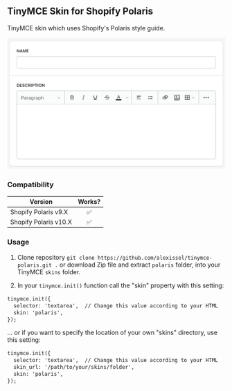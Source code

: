 ## TinyMCE Skin for Shopify Polaris

TinyMCE skin which uses Shopify's Polaris style guide.

![TinyMCE Skin for Shopify Polaris](screenshot.png)

### Compatibility

| Version | Works? |
| --- | :---: |
| Shopify Polaris v9.X  | :white_check_mark:  |
| Shopify Polaris v10.X  | :white_check_mark:  |

### Usage

1. Clone repository `git clone https://github.com/alexissel/tinymce-polaris.git .` or download Zip file and extract `polaris` folder, into your TinyMCE `skins` folder.

2. In your `tinymce.init()` function call the "skin" property with this setting:

```
tinymce.init({
  selector: 'textarea',  // Change this value according to your HTML
  skin: 'polaris',
});
```

... or if you want to specify the location of your own "skins" directory, use this setting:

```
tinymce.init({
  selector: 'textarea',  // Change this value according to your HTML
  skin_url: '/path/to/your/skins/folder',
  skin: 'polaris',
});
```
